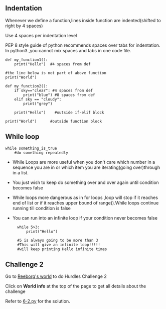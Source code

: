 ## Indentation

Whenever we define a function,lines inside function are indented(shifted to right by 4 spaces)

Use 4 spaces per indentation level

PEP 8 style guide of python recommends spaces over tabs for indentation. In python3 ,you cannot mix spaces and tabs in one code file.

    def my_function1():
        print("Hello")  #4 spaces from def

    #the line below is not part of above function
    print("World")

    def my_function2():
        if sky=="clear": #4 spaces from def
            print("blue") #8 spaces from def
        elif sky == "cloudy":
            print("grey")
        
        print("Hello")    #outside if-elif block
    
    print("World")      #outside function block

## While loop

    while something_is_true
        #do something repeatedly

* While Loops are more useful when you don't care which number in a sequence you are in or which item you are iterating(going over)through in a list.

* You just wish to keep do something over and over again until condition becomes false

* While loops more dangerous as in for loops ,loop will stop if it reaches end of list or if it reaches upper bound of range().While loops continue running till condition is false

* You can run into an infinite loop if your condition never becomes false
    
        while 5>3:
            print("Hello")

        #5 is always going to be more than 3
        #This will give an infinite loop!!!!!
        #will keep printing Hello infinite times


## Challenge 2

Go to [Reeborg's world](https://reeborg.ca/reeborg.html?lang=en&mode=python&menu=worlds%2Fmenus%2Freeborg_intro_en.json&name=Hurdle%202&url=worlds%2Ftutorial_en%2Fhurdle2.json) to do Hurdles Challenge 2

Click on **World info** at the top of the page to get all details about the challenge

Refer to [6-2.py](https://github.com/priyanka-111-droid/100daysofcode/blob/main/Day6/6-2.py) for the solution.
